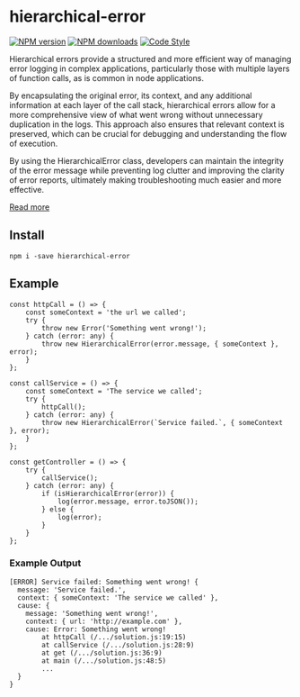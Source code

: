 # hierarchical-error

[![NPM version](https://img.shields.io/npm/v/hierarchical-error.svg?style=flat-square)](https://www.npmjs.com/package/hierarchical-error)
[![NPM downloads](https://img.shields.io/npm/dm/hierarchical-error.svg?style=flat-square)](https://www.npmjs.com/package/hierarchical-error)
[![Code Style](https://img.shields.io/badge/code%20style-prettier-brightgreen.svg)](https://github.com/prettier/prettier)

Hierarchical errors provide a structured and more efficient way of managing error logging in complex applications, particularly those with multiple layers of function calls, as is common in node applications.

By encapsulating the original error, its context, and any additional information at each layer of the call stack, hierarchical errors allow for a more comprehensive view of what went wrong without unnecessary duplication in the logs. This approach also ensures that relevant context is preserved, which can be crucial for debugging and understanding the flow of execution.

By using the HierarchicalError class, developers can maintain the integrity of the error message while preventing log clutter and improving the clarity of error reports, ultimately making troubleshooting much easier and more effective.

[Read more](https://paulgrenyer.blogspot.com/2025/01/hierarchical-error-reducing-log.html)

## Install

```
npm i -save hierarchical-error
```

## Example

```
const httpCall = () => {
    const someContext = 'the url we called';
    try {
        throw new Error('Something went wrong!');
    } catch (error: any) {
        throw new HierarchicalError(error.message, { someContext }, error);
    }
};

const callService = () => {
    const someContext = 'The service we called';
    try {
        httpCall();
    } catch (error: any) {
        throw new HierarchicalError(`Service failed.`, { someContext }, error);
    }
};

const getController = () => {
    try {
        callService();
    } catch (error: any) {
        if (isHierarchicalError(error)) {
            log(error.message, error.toJSON());
        } else {
            log(error);
        }
    }
};

```
### Example Output
```
[ERROR] Service failed: Something went wrong! {
  message: 'Service failed.',
  context: { someContext: 'The service we called' },
  cause: {
    message: 'Something went wrong!',
    context: { url: 'http://example.com' },
    cause: Error: Something went wrong!
        at httpCall (/.../solution.js:19:15)
        at callService (/.../solution.js:28:9)
        at get (/.../solution.js:36:9)
        at main (/.../solution.js:48:5)
        ...
  }
}
```

